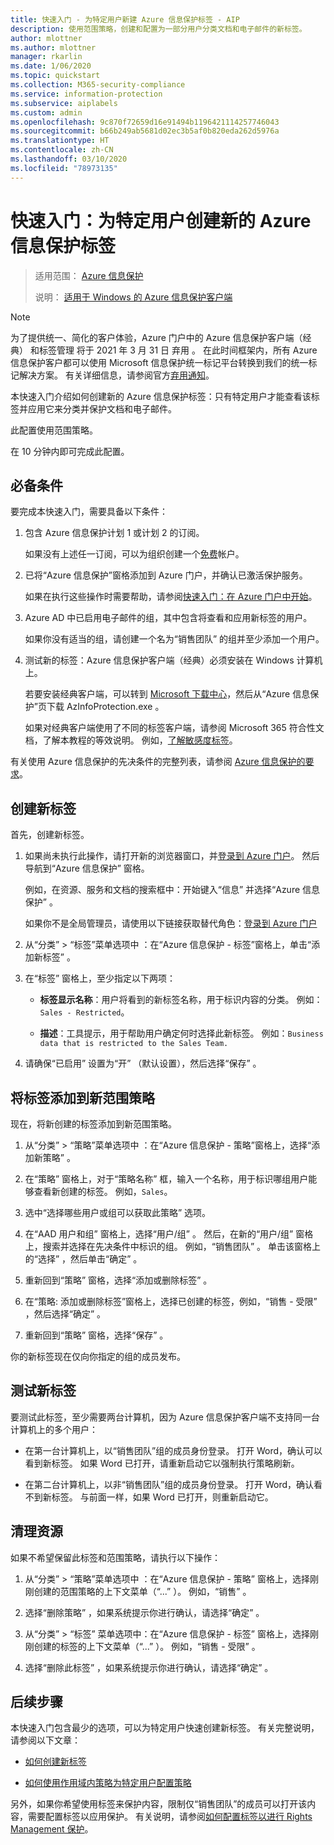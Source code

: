 ```yaml
---
title: 快速入门 - 为特定用户新建 Azure 信息保护标签 - AIP
description: 使用范围策略，创建和配置为一部分用户分类文档和电子邮件的新标签。
author: mlottner
ms.author: mlottner
manager: rkarlin
ms.date: 1/06/2020
ms.topic: quickstart
ms.collection: M365-security-compliance
ms.service: information-protection
ms.subservice: aiplabels
ms.custom: admin
ms.openlocfilehash: 9c870f72659d16e91494b1196421114257746043
ms.sourcegitcommit: b66b249ab5681d02ec3b5af0b820eda262d5976a
ms.translationtype: HT
ms.contentlocale: zh-CN
ms.lasthandoff: 03/10/2020
ms.locfileid: "78973135"
---
```

# <a name="quickstart-create-a-new-azure-information-protection-label-for-specific-users"></a>快速入门：为特定用户创建新的 Azure 信息保护标签

>适用范围：  [Azure 信息保护](https://azure.microsoft.com/pricing/details/information-protection)
>
> 说明：  [适用于 Windows 的 Azure 信息保护客户端](faqs.md#whats-the-difference-between-the-azure-information-protection-client-and-the-azure-information-protection-unified-labeling-client)

>[!NOTE] 
> 为了提供统一、简化的客户体验，Azure 门户中的 Azure 信息保护客户端（经典）  和标签管理  将于 2021 年 3 月 31 日  弃用  。 在此时间框架内，所有 Azure 信息保护客户都可以使用 Microsoft 信息保护统一标记平台转换到我们的统一标记解决方案。 有关详细信息，请参阅官方[弃用通知](https://aka.ms/aipclassicsunset)。

本快速入门介绍如何创建新的 Azure 信息保护标签：只有特定用户才能查看该标签并应用它来分类并保护文档和电子邮件。

此配置使用范围策略。

在 10 分钟内即可完成此配置。

## <a name="prerequisites"></a>必备条件

要完成本快速入门，需要具备以下条件：

1. 包含 Azure 信息保护计划 1 或计划 2 的订阅。
    
    如果没有上述任一订阅，可以为组织创建一个[免费](https://admin.microsoft.com/Signup/Signup.aspx?OfferId=87dd2714-d452-48a0-a809-d2f58c4f68b7)帐户。

2. 已将“Azure 信息保护”窗格添加到 Azure 门户，并确认已激活保护服务。

    如果在执行这些操作时需要帮助，请参阅[快速入门：在 Azure 门户中开始](quickstart-viewpolicy.md)。

3. Azure AD 中已启用电子邮件的组，其中包含将查看和应用新标签的用户。
    
    如果你没有适当的组，请创建一个名为“销售团队”  的组并至少添加一个用户。

4. 测试新的标签：Azure 信息保护客户端（经典）必须安装在 Windows 计算机上。 
    
    若要安装经典客户端，可以转到 [Microsoft 下载中心](https://www.microsoft.com/en-us/download/details.aspx?id=53018)，然后从“Azure 信息保护”页下载 AzInfoProtection.exe  。
     
    如果对经典客户端使用了不同的标签客户端，请参阅 Microsoft 365 符合性文档，了解本教程的等效说明。 例如，[了解敏感度标签](/microsoft-365/compliance/sensitivity-labels)。

有关使用 Azure 信息保护的先决条件的完整列表，请参阅 [Azure 信息保护的要求](requirements.md)。
    
## <a name="create-a-new-label"></a>创建新标签

首先，创建新标签。

1. 如果尚未执行此操作，请打开新的浏览器窗口，并[登录到 Azure 门户](configure-policy.md#signing-in-to-the-azure-portal)。 然后导航到“Azure 信息保护”  窗格。
    
    例如，在资源、服务和文档的搜索框中：开始键入“信息”  并选择“Azure 信息保护”  。
    
    如果你不是全局管理员，请使用以下链接获取替代角色：[登录到 Azure 门户](configure-policy.md#signing-in-to-the-azure-portal)

2. 从“分类” > “标签”菜单选项中   ：在“Azure 信息保护 - 标签”窗格上，单击“添加新标签”   。

3. 在“标签”  窗格上，至少指定以下两项：
    
    - **标签显示名称**：用户将看到的新标签名称，用于标识内容的分类。 例如： `Sales - Restricted`。
    
    - **描述**：工具提示，用于帮助用户确定何时选择此新标签。 例如：`Business data that is restricted to the Sales Team.`

4. 请确保“已启用”  设置为“开”  （默认设置），然后选择“保存”  。

## <a name="add-the-label-to-a-new-scoped-policy"></a>将标签添加到新范围策略

现在，将新创建的标签添加到新范围策略。

1. 从“分类” > “策略”菜单选项中   ：在“Azure 信息保护 - 策略”窗格上，选择“添加新策略”   。 

2. 在“策略”  窗格上，对于“策略名称”  框，输入一个名称，用于标识哪组用户能够查看新创建的标签。 例如，`Sales`。

3. 选中“选择哪些用户或组可以获取此策略”  选项。

4. 在“AAD 用户和组”  窗格上，选择“用户/组”  。 然后，在新的“用户/组”  窗格上，搜索并选择在先决条件中标识的组。 例如，“销售团队”  。 单击该窗格上的“选择”  ，然后单击“确定”  。

5. 重新回到“策略”  窗格，选择“添加或删除标签”  。

6. 在“策略:  添加或删除标签”窗格上，选择已创建的标签，例如，“销售 - 受限”  ，然后选择“确定”  。

7. 重新回到“策略”  窗格，选择“保存”  。 

你的新标签现在仅向你指定的组的成员发布。 

## <a name="test-your-new-label"></a>测试新标签

要测试此标签，至少需要两台计算机，因为 Azure 信息保护客户端不支持同一台计算机上的多个用户：

 - 在第一台计算机上，以“销售团队”组的成员身份登录。 打开 Word，确认可以看到新标签。 如果 Word 已打开，请重新启动它以强制执行策略刷新。

- 在第二台计算机上，以非“销售团队”组的成员身份登录。 打开 Word，确认看不到新标签。 与前面一样，如果 Word 已打开，则重新启动它。

## <a name="clean-up-resources"></a>清理资源

如果不希望保留此标签和范围策略，请执行以下操作：

1. 从“分类” > “策略”菜单选项中   ：在“Azure 信息保护 - 策略”  窗格上，选择刚刚创建的范围策略的上下文菜单（“...”  ）。 例如，“销售”  。

2. 选择“删除策略”  ，如果系统提示你进行确认，请选择“确定”  。

3. 从“分类”   > “标签”  菜单选项中：在“Azure 信息保护 - 标签”  窗格上，选择刚刚创建的标签的上下文菜单（“...”  ）。  例如，“销售 - 受限”  。

4.  选择“删除此标签”  ，如果系统提示你进行确认，请选择“确定”  。


## <a name="next-steps"></a>后续步骤

本快速入门包含最少的选项，可以为特定用户快速创建新标签。 有关完整说明，请参阅以下文章：

- [如何创建新标签](configure-policy-new-label.md)

- [如何使用作用域内策略为特定用户配置策略](configure-policy-scope.md)

另外，如果你希望使用标签来保护内容，限制仅“销售团队”的成员可以打开该内容，需要配置标签以应用保护。 有关说明，请参阅[如何配置标签以进行 Rights Management 保护](configure-policy-protection.md)。

